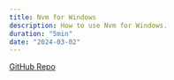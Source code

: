 ```yaml
---
title: Nvm for Windows
description: How to use Nvm for Windows.
duration: "5min"
date: "2024-03-02"
---
```


[GitHub Repo](https://github.com/coreybutler/nvm-windows)
